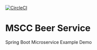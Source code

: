 [![CircleCI](https://circleci.com/gh/bsah790/mscc-beer-serice.svg?style=svg)](https://circleci.com/gh/bsah790/mscc-beer-serice)
# MSCC Beer Service

Spring Boot Microservice Example Demo